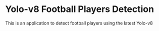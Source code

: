 # Yolo-v8 Football Players Detection
This is an application to detect football players using the latest Yolo-v8 
